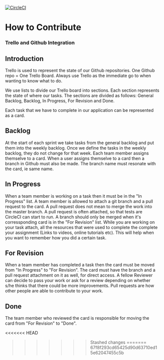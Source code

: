 [![CircleCI](https://circleci.com/gh/ApexCargos/FEBookingAndCollections/tree/master.svg?style=svg&circle-token=a77468460958a73e30e81b9a2bf0c34975cbbfd8)](https://circleci.com/gh/ApexCargos/FEBookingAndCollections/tree/master)
# How to Contribute
### Trello and Github Integration

## Introduction
Trello is used to represent the state of our Github repositories.
One Github repo = One Trello Board.
Always use Trello as the immediate go to when wanting to know what to do.

We use lists to divide our Trello board into sections. Each section represents the state of where our tasks.
The sections are divided as follows: General Backlog, Backlog, In Progress, For Revision and Done.

Each task that we have to complete in our application can be represented as a card.

## Backlog
At the start of each sprint we take tasks from the general backlog and put them into the weekly backlog. Once we
define the tasks in the weekly backlog, they do not change for that week. Each team member assigns themselve to a
card. When a user assigns themselve to a card then a branch in Github must also be made. The branch name must resonate
with the card, ie same name.

## In Progress
When a team member is working on a task then it must be in the "In Progress" list.
A team member is allowed to attach a git branch and a pull request to the card. A pull request
does not mean to merge the work into the master branch. A pull request is often attached,
so that tests are CircleCI can start to run. A branch should only be merged when it's corressponding
card is in the "For Revision" list. While you are working on your task attach, all the resources that
were used to complete the complete your assignment (Links to videos, online tutorials etc).
This will help when you want to remember how you did a certain task.

## For Revision
When a team member has completed a task then the card must be moved from "In Progress" to "For Revision".
The card must have the branch and a pull request attachment on it as well, for direct access. A fellow Reviewer
can decide to pass your work or ask for a review depending on whether s/he thinks that there could be more improvements.
Pull requests are how other people are able to contribute to your work.

## Done
The team member who reviewed the card is responsible for moving the card from "For Revision" to "Done".

<<<<<<< HEAD
>>>>>>> Stashed changes
=======
>>>>>>> 67f8f293cd65425d90d63710ed15e62047455c5b
